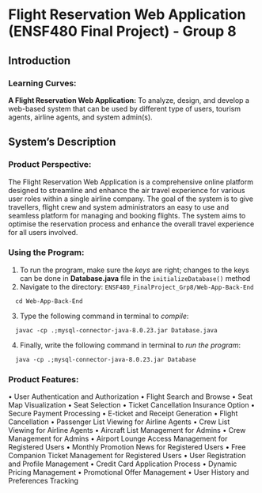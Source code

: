 # Flight Reservation Web Application (ENSF480 Final Project) - Group 8

## Introduction
### Learning Curves:
**A Flight Reservation Web Application:** To analyze, design, and develop a web-based system that can be used by different type of users, tourism agents, airline agents, and system admin(s).

## System’s Description

### Product Perspective:
The Flight Reservation Web Application is a comprehensive online platform designed to streamline and enhance the air travel experience for various user roles within a single airline company. The goal of the system is to give travellers, flight crew and system administrators an easy to use and seamless platform for managing and booking flights. The system aims to optimise the reservation process and enhance the overall travel experience for all users involved.

### Using the Program:
1. To run the program, make sure the *keys* are right; changes to the keys can be done in **Database.java** file in the `initializeDatabase()` method
2. Navigate to the directory: `ENSF480_FinalProject_Grp8/Web-App-Back-End`
```terminal
  cd Web-App-Back-End
```

3. Type the following command in terminal to *compile*:
```terminal
  javac -cp .;mysql-connector-java-8.0.23.jar Database.java
```
4. Finally, write the following command in terminal to *run the program*:
```terminal
  java -cp .;mysql-connector-java-8.0.23.jar Database
```

### Product Features:
•	User Authentication and Authorization
•	Flight Search and Browse
•	Seat Map Visualization
•	Seat Selection
•	Ticket Cancellation Insurance Option
•	Secure Payment Processing
•	E-ticket and Receipt Generation
•	Flight Cancellation
•	Passenger List Viewing for Airline Agents
•	Crew List Viewing for Airline Agents
•	Aircraft List Management for Admins
•	Crew Management for Admins
•	Airport Lounge Access Management for Registered Users
•	Monthly Promotion News for Registered Users
•	Free Companion Ticket Management for Registered Users
•	User Registration and Profile Management
•	Credit Card Application Process
•	Dynamic Pricing Management
•	Promotional Offer Management
•	User History and Preferences Tracking
